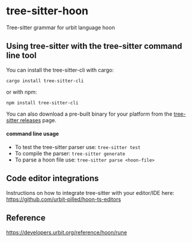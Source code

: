 # tree-sitter-hoon
Tree-sitter grammar for urbit language hoon

## Using tree-sitter with the tree-sitter command line tool
You can install the tree-sitter-cli with cargo:

```
cargo install tree-sitter-cli
```

or with npm:

```
npm install tree-sitter-cli
```

You can also download a pre-built binary for your platform from the [tree-sitter releases](https://github.com/tree-sitter/tree-sitter/releases/) page.

#### command line usage

- To test the tree-sitter parser use: `tree-sitter test`
- To compile the parser: `tree-sitter generate`
- To parse a hoon file use: `tree-sitter parse <hoon-file>`



## Code editor integrations
Instructions on how to integrate tree-sitter with your editor/IDE here: https://github.com/urbit-pilled/hoon-ts-editors

## Reference

https://developers.urbit.org/reference/hoon/rune
